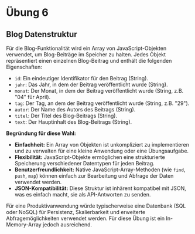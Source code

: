 # Übung 6

## Blog Datenstruktur

Für die Blog-Funktionalität wird ein Array von JavaScript-Objekten verwendet, um Blog-Beiträge im Speicher zu halten. Jedes Objekt repräsentiert einen einzelnen Blog-Beitrag und enthält die folgenden Eigenschaften:

*   `id`: Ein eindeutiger Identifikator für den Beitrag (String).
*   `jahr`: Das Jahr, in dem der Beitrag veröffentlicht wurde (String).
*   `monat`: Der Monat, in dem der Beitrag veröffentlicht wurde (String, z.B. "04" für April).
*   `tag`: Der Tag, an dem der Beitrag veröffentlicht wurde (String, z.B. "29").
*   `autor`: Der Name des Autors des Beitrags (String).
*   `titel`: Der Titel des Blog-Beitrags (String).
*   `text`: Der Hauptinhalt des Blog-Beitrags (String).

**Begründung für diese Wahl:**

*   **Einfachheit:** Ein Array von Objekten ist unkompliziert zu implementieren und zu verwalten für eine kleine Anwendung oder eine Übungsaufgabe.
*   **Flexibilität:** JavaScript-Objekte ermöglichen eine strukturierte Speicherung verschiedener Datentypen für jeden Beitrag.
*   **Benutzerfreundlichkeit:** Native JavaScript-Array-Methoden (wie `find`, `push`, `map`) können einfach zur Bearbeitung und Abfrage der Daten verwendet werden.
*   **JSON-Kompatibilität:** Diese Struktur ist inhärent kompatibel mit JSON, was es einfach macht, sie als API-Antworten zu senden.

Für eine Produktivanwendung würde typischerweise eine Datenbank (SQL oder NoSQL) für Persistenz, Skalierbarkeit und erweiterte Abfragemöglichkeiten verwendet werden. Für diese Übung ist ein In-Memory-Array jedoch ausreichend.

